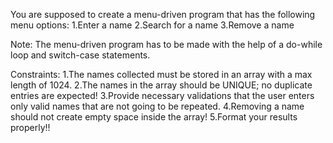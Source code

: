 You are supposed to create a menu-driven program that has the following menu options:
1.Enter a name
2.Search for a name
3.Remove a name


Note:
The menu-driven program has to be made with the help of a do-while loop and switch-case statements.


Constraints:
1.The names collected must be stored in an array with a max length of 1024.
2.The names in the array should be UNIQUE; no duplicate entries are expected!
3.Provide necessary validations that the user enters only valid names that are not going to be repeated.
4.Removing a name should not create empty space inside the array!
5.Format your results properly!!
